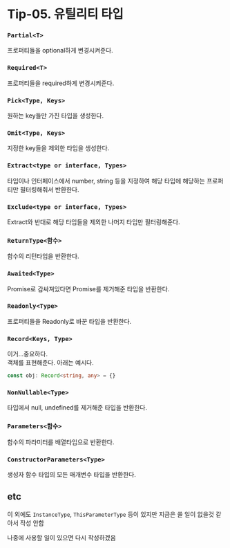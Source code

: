 # Tip-05. 유틸리티 타입

### `Partial<T>`
프로퍼티들을 optional하게 변경시켜준다.

### `Required<T>`
프로퍼티들을 required하게 변경시켜준다.

### `Pick<Type, Keys>`
원하는 key들만 가진 타입을 생성한다.

### `Omit<Type, Keys>`
지정한 key들을 제외한 타입을 생성한다.

### `Extract<type or interface, Types>`
타입이나 인터페이스에서 number, string 등을 지정하여 해당 타입에 해당하는 프로퍼티만 필터링해줘서 반환한다.

### `Exclude<type or interface, Types>`
Extract와 반대로 해당 타입들을 제외한 나머지 타입만 필터링해준다.

### `ReturnType<함수>`
함수의 리턴타입을 반환한다.

### `Awaited<Type>`
Promise로 감싸져있다면 Promise를 제거해준 타입을 반환한다.

### `Readonly<Type>`
프로퍼티들을 Readonly로 바꾼 타입을 반환한다.

### `Record<Keys, Type>`
이거...중요하다.  
객체를 표현해준다. 아래는 예시다.
```ts
const obj: Record<string, any> = {}
```

### `NonNullable<Type>`
타입에서 null, undefined를 제거해준 타입을 반환한다.

### `Parameters<함수>`
함수의 파라미터를 배열타입으로 반환한다.

### `ConstructorParameters<Type>`
생성자 함수 타입의 모든 매개변수 타입을 반환한다.



## etc
이 외에도 `InstanceType`, `ThisParameterType` 등이 있지만 지금은 쓸 일이 없을것 같아서 작성 안함  

나중에 사용할 일이 있으면 다시 작성하겠음